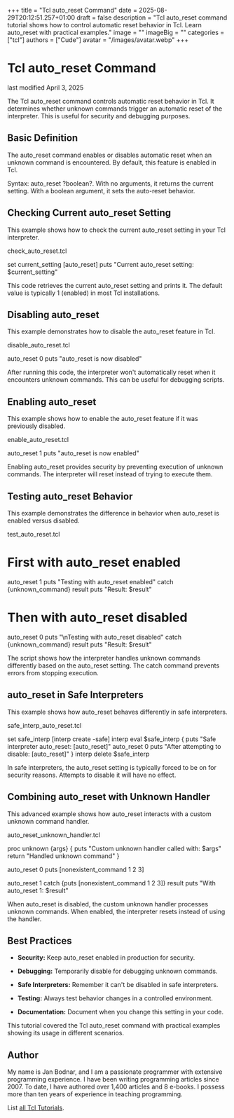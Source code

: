+++
title = "Tcl auto_reset Command"
date = 2025-08-29T20:12:51.257+01:00
draft = false
description = "Tcl auto_reset command tutorial shows how to control automatic reset behavior in Tcl. Learn auto_reset with practical examples."
image = ""
imageBig = ""
categories = ["tcl"]
authors = ["Cude"]
avatar = "/images/avatar.webp"
+++

# Tcl auto_reset Command

last modified April 3, 2025

The Tcl auto_reset command controls automatic reset behavior in Tcl.
It determines whether unknown commands trigger an automatic reset of the
interpreter. This is useful for security and debugging purposes.

## Basic Definition

The auto_reset command enables or disables automatic reset when
an unknown command is encountered. By default, this feature is enabled in Tcl.

Syntax: auto_reset ?boolean?. With no arguments, it returns the
current setting. With a boolean argument, it sets the auto-reset behavior.

## Checking Current auto_reset Setting

This example shows how to check the current auto_reset setting in your Tcl
interpreter.

check_auto_reset.tcl
  

set current_setting [auto_reset]
puts "Current auto_reset setting: $current_setting"

This code retrieves the current auto_reset setting and prints it. The default
value is typically 1 (enabled) in most Tcl installations.

## Disabling auto_reset

This example demonstrates how to disable the auto_reset feature in Tcl.

disable_auto_reset.tcl
  

auto_reset 0
puts "auto_reset is now disabled"

After running this code, the interpreter won't automatically reset when it
encounters unknown commands. This can be useful for debugging scripts.

## Enabling auto_reset

This example shows how to enable the auto_reset feature if it was previously
disabled.

enable_auto_reset.tcl
  

auto_reset 1
puts "auto_reset is now enabled"

Enabling auto_reset provides security by preventing execution of unknown
commands. The interpreter will reset instead of trying to execute them.

## Testing auto_reset Behavior

This example demonstrates the difference in behavior when auto_reset is
enabled versus disabled.

test_auto_reset.tcl
  

# First with auto_reset enabled
auto_reset 1
puts "Testing with auto_reset enabled"
catch {unknown_command} result
puts "Result: $result"

# Then with auto_reset disabled
auto_reset 0
puts "\nTesting with auto_reset disabled"
catch {unknown_command} result
puts "Result: $result"

The script shows how the interpreter handles unknown commands differently
based on the auto_reset setting. The catch command prevents
errors from stopping execution.

## auto_reset in Safe Interpreters

This example shows how auto_reset behaves differently in safe interpreters.

safe_interp_auto_reset.tcl
  

set safe_interp [interp create -safe]
interp eval $safe_interp {
    puts "Safe interpreter auto_reset: [auto_reset]"
    auto_reset 0
    puts "After attempting to disable: [auto_reset]"
}
interp delete $safe_interp

In safe interpreters, the auto_reset setting is typically forced to be on
for security reasons. Attempts to disable it will have no effect.

## Combining auto_reset with Unknown Handler

This advanced example shows how auto_reset interacts with a custom unknown
command handler.

auto_reset_unknown_handler.tcl
  

proc unknown {args} {
    puts "Custom unknown handler called with: $args"
    return "Handled unknown command"
}

auto_reset 0
puts [nonexistent_command 1 2 3]

auto_reset 1
catch {puts [nonexistent_command 1 2 3]} result
puts "With auto_reset 1: $result"

When auto_reset is disabled, the custom unknown handler processes unknown
commands. When enabled, the interpreter resets instead of using the handler.

## Best Practices

- **Security:** Keep auto_reset enabled in production for security.

- **Debugging:** Temporarily disable for debugging unknown commands.

- **Safe Interpreters:** Remember it can't be disabled in safe interpreters.

- **Testing:** Always test behavior changes in a controlled environment.

- **Documentation:** Document when you change this setting in your code.

 

This tutorial covered the Tcl auto_reset command with practical
examples showing its usage in different scenarios.

## Author

My name is Jan Bodnar, and I am a passionate programmer with extensive
programming experience. I have been writing programming articles since 2007.
To date, I have authored over 1,400 articles and 8 e-books. I possess more
than ten years of experience in teaching programming.

List [all Tcl Tutorials](/tcl/).